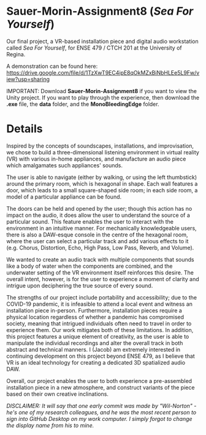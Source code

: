 # Sauer-Morin-Assignment8 (*Sea For Yourself*)
Our final project, a VR-based installation piece and digital audio workstation called *Sea For Yourself*, for ENSE 479 / CTCH 201 at the University of Regina.

A demonstration can be found here: https://drive.google.com/file/d/1TzXwT9EC4ipE8qOkMZxBiNbHLEe5L9Fw/view?usp=sharing

IMPORTANT: Download **Sauer-Morin-Assignment8** if you want to view the Unity project. If you want to play through the experience, then download the **.exe** file, the **data** folder, and the **MonoBleedingEdge** folder.

# Details
Inspired by the concepts of soundscapes, installations, and improvisation, we chose to build a three-dimensional listening environment in virtual reality (VR) with various in-home appliances, and manufacture an audio piece which amalgamates such appliances' sounds.

The user is able to navigate (either by walking, or using the left thumbstick) around the primary room, which is hexagonal in shape. Each wall features a door, which leads to a small square-shaped side room; in each side room, a model of a particular appliance can be found.

The doors can be held and opened by the user; though this action has no impact on the audio, it does allow the user to understand the source of a particular sound. This feature enables the user to interact with the environment in an intuitive manner. For mechanically knowledgeable users, there is also a DAW-esque console in the centre of the hexagonal room, where the user can select a particular track and add various effects to it (e.g. Chorus, Distortion, Echo, High Pass, Low Pass, Reverb, and Volume).

We wanted to create an audio track with multiple components that sounds like a body of water when the components are combined, and the underwater setting of the VR environment itself reinforces this desire. The overall intent, however, is for the user to experience a moment of clarity and intrigue upon deciphering the true source of every sound.

The strengths of our project include portability and accessibility; due to the COVID-19 pandemic, it is infeasible to attend a local event and witness an installation piece in-person. Furthermore, installation pieces require a physical location regardless of whether a pandemic has compromised society, meaning that intrigued individuals often need to travel in order to experience them. Our work mitigates both of these limitations. In addition, this project features a unique element of creativity, as the user is able to manipulate the individual recordings and alter the overall track in both abstract and technical manners. I (Jacob) am extremely interested in continuing development on this project beyond ENSE 479, as I believe that VR is an ideal technology for creating a dedicated 3D spatialized audio DAW.

Overall, our project enables the user to both experience a pre-assembled installation piece in a new atmosphere, and construct variants of the piece based on their own creative inclinations.

*DISCLAIMER: It will say that one early commit was made by "Wil-Norton" - he's one of my research colleagues, and he was the most recent person to sign into GitHub Desktop on my work computer. I simply forgot to change the display name from his to mine.*
